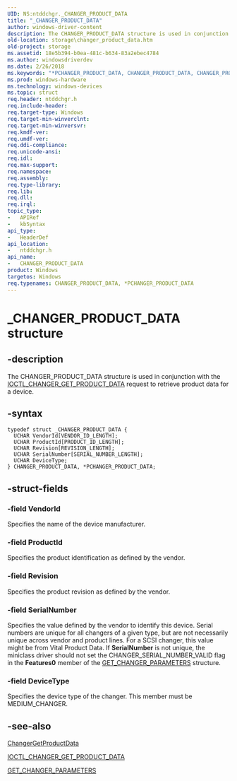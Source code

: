 ```yaml
---
UID: NS:ntddchgr._CHANGER_PRODUCT_DATA
title: "_CHANGER_PRODUCT_DATA"
author: windows-driver-content
description: The CHANGER_PRODUCT_DATA structure is used in conjunction with the IOCTL_CHANGER_GET_PRODUCT_DATA request to retrieve product data for a device.
old-location: storage\changer_product_data.htm
old-project: storage
ms.assetid: 18e5b394-b0ea-481c-b634-83a2ebec4784
ms.author: windowsdriverdev
ms.date: 2/26/2018
ms.keywords: "*PCHANGER_PRODUCT_DATA, CHANGER_PRODUCT_DATA, CHANGER_PRODUCT_DATA structure [Storage Devices], PCHANGER_PRODUCT_DATA, PCHANGER_PRODUCT_DATA structure pointer [Storage Devices], _CHANGER_PRODUCT_DATA, ntddchgr/CHANGER_PRODUCT_DATA, ntddchgr/PCHANGER_PRODUCT_DATA, storage.changer_product_data, structs-changer_10598085-7fbc-40f9-a04c-ca8973faace7.xml"
ms.prod: windows-hardware
ms.technology: windows-devices
ms.topic: struct
req.header: ntddchgr.h
req.include-header: 
req.target-type: Windows
req.target-min-winverclnt: 
req.target-min-winversvr: 
req.kmdf-ver: 
req.umdf-ver: 
req.ddi-compliance: 
req.unicode-ansi: 
req.idl: 
req.max-support: 
req.namespace: 
req.assembly: 
req.type-library: 
req.lib: 
req.dll: 
req.irql: 
topic_type:
-	APIRef
-	kbSyntax
api_type:
-	HeaderDef
api_location:
-	ntddchgr.h
api_name:
-	CHANGER_PRODUCT_DATA
product: Windows
targetos: Windows
req.typenames: CHANGER_PRODUCT_DATA, *PCHANGER_PRODUCT_DATA
---
```


# _CHANGER_PRODUCT_DATA structure


## -description


The CHANGER_PRODUCT_DATA structure is used in conjunction with the <a href="..\ntddchgr\ni-ntddchgr-ioctl_changer_get_product_data.md">IOCTL_CHANGER_GET_PRODUCT_DATA</a> request to retrieve product data for a device. 


## -syntax


````
typedef struct _CHANGER_PRODUCT_DATA {
  UCHAR VendorId[VENDOR_ID_LENGTH];
  UCHAR ProductId[PRODUCT_ID_LENGTH];
  UCHAR Revision[REVISION_LENGTH];
  UCHAR SerialNumber[SERIAL_NUMBER_LENGTH];
  UCHAR DeviceType;
} CHANGER_PRODUCT_DATA, *PCHANGER_PRODUCT_DATA;
````


## -struct-fields




### -field VendorId

Specifies the name of the device manufacturer. 


### -field ProductId

Specifies the product identification as defined by the vendor.


### -field Revision

Specifies the product revision as defined by the vendor.


### -field SerialNumber

Specifies the value defined by the vendor to identify this device. Serial numbers are unique for all changers of a given type, but are not necessarily unique across vendor and product lines. For a SCSI changer, this value might be from Vital Product Data. If <b>SerialNumber</b> is not unique, the miniclass driver should not set the CHANGER_SERIAL_NUMBER_VALID flag in the <b>Features0</b> member of the <a href="..\ntddchgr\ns-ntddchgr-_get_changer_parameters.md">GET_CHANGER_PARAMETERS</a> structure. 


### -field DeviceType

Specifies the device type of the changer. This member must be MEDIUM_CHANGER.


## -see-also

<a href="..\mcd\nf-mcd-changergetproductdata.md">ChangerGetProductData</a>



<a href="..\ntddchgr\ni-ntddchgr-ioctl_changer_get_product_data.md">IOCTL_CHANGER_GET_PRODUCT_DATA</a>



<a href="..\ntddchgr\ns-ntddchgr-_get_changer_parameters.md">GET_CHANGER_PARAMETERS</a>



 

 


